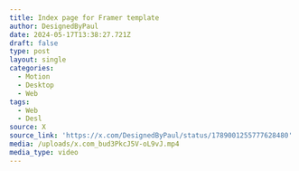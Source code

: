 ```yaml
---
title: Index page for Framer template
author: DesignedByPaul
date: 2024-05-17T13:38:27.721Z
draft: false
type: post
layout: single
categories:
  - Motion
  - Desktop
  - Web
tags:
  - Web
  - Desl
source: X
source_link: 'https://x.com/DesignedByPaul/status/1789001255777628480'
media: /uploads/x.com_bud3PkcJ5V-oL9vJ.mp4
media_type: video
---
```


